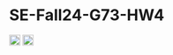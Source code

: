 # SE-Fall24-G73-HW4
<img alt="License Badge" src="https://img.shields.io/github/license/SE-Ultra/SE-HW1" style="height:20px;"> <img alt="License Badge" src="https://img.shields.io/badge/Linux-FCC624?style=for-the-badge&logo=linux&logoColor=black" style="height:20px;">
